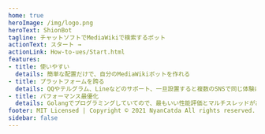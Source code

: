```yaml
---
home: true
heroImage: /img/logo.png
heroText: ShionBot
tagline: チャットソフトでMediaWikiで検索するボット
actionText: スタート →
actionLink: How-to-ues/Start.html
features:
- title: 使いやすい
  details: 簡単な配置だけで、自分のMediaWikiボットを作れる
- title: プラットフォームを跨る
  details: QQやテルグラム、Lineなどのサポート、一旦設置すると複数のSNSで同じ体験になる
- title: パフォーマンス最優化
  details: Golangでプログラミングしていてので、最もいい性能評価とマルチスレッドがある
footer: MIT Licensed | Copyright © 2021 NyanCatda All rights reserved.
sidebar: false
---
```


